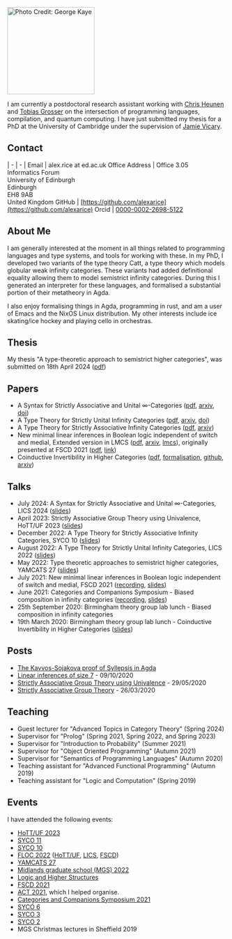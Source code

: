 <img class="photo" src="rice.jpg" width="200" title="Photo Credit: George Kaye">

I am currently a postdoctoral research assistant working with [Chris Heunen](https://homepages.inf.ed.ac.uk/cheunen/) and [Tobias Grosser](https://grosser.science/) on the intersection of programming languages, compilation, and quantum computing. I have just submitted my thesis for a PhD at the University of Cambridge under the supervision of [Jamie Vicary](https://www.cl.cam.ac.uk/~jv258/).

## Contact

| - | - |
Email          | alex.rice at ed.ac.uk
Office Address | Office 3.05 <br> Informatics Forum <br> University of Edinburgh <br> Edinburgh <br> EH8 9AB <br> United Kingdom
GitHub         | [https://github.com/alexarice](https://github.com/alexarice)
Orcid          | [0000-0002-2698-5122](https://orcid.org/0000-0002-2698-5122)

## About Me

I am generally interested at the moment in all things related to
programming languages and type systems, and tools for working with
these. In my PhD, I developed two variants of the type theory Catt, a
type theory which models globular weak infinity categories. These
variants had added definitional equality allowing them to model
semistrict infinity categories. During this I generated an interpreter
for these languages, and formalised a substantial portion of their
metatheory in Agda.

I also enjoy formalising things in Agda, programming in rust, and am a
user of Emacs and the NixOS Linux distribution. My other interests
include ice skating/ice hockey and playing cello in orchestras.

## Thesis
My thesis "A type-theoretic approach to semistrict higher categories", was submitted on 18th April 2024 ([pdf](pub/thesis.pdf))

## Papers

- A Syntax for Strictly Associative and Unital ∞-Categories ([pdf](pub/sua.pdf), [arxiv](https://arxiv.org/abs/2302.05303), [doi](https://dl.acm.org/doi/10.1145/3661814.3662102))
- A Type Theory for Strictly Unital Infinity Categories ([pdf](pub/strict-units.pdf), [arxiv](https://arxiv.org/abs/2007.08307), [doi](https://dl.acm.org/doi/10.1145/3531130.3533363))
- A Type Theory for Strictly Associative Infinity Categories ([pdf](pub/strict-assoc.pdf), [arxiv](https://arxiv.org/abs/2109.01513))
- New minimal linear inferences in Boolean logic independent of switch and medial, Extended version in LMCS ([pdf](papers/lin-inf-extended.pdf), [arxiv](https://arxiv.org/abs/2111.05209), [lmcs](https://lmcs.episciences.org/11337)), originally presented at FSCD 2021 ([pdf](pub/linear-inf.pdf), [link](https://drops.dagstuhl.de/opus/volltexte/2021/14252/))
- Coinductive Invertibility in Higher Categories ([pdf](pub/inverses.pdf), [formalisation](pub/inverses/Everything.html), [github](https://github.com/alexarice/Inverses), [arxiv](https://arxiv.org/abs/2008.10307))

## Talks

- July 2024: A Syntax for Strictly Associative and Unital ∞-Categories, LICS 2024 ([slides](talks/sua.pdf))
- April 2023: Strictly Associative Group Theory using Univalence, HoTT/UF 2023 ([slides](talks/sgtuf.pdf))
- December 2022: A Type Theory for Strictly Associative Infinity Categories, SYCO 10 ([slides](talks/syco10.pdf))
- August 2022: A Type Theory for Strictly Unital Infinity Categories, LICS 2022 ([slides](talks/strict-units.pdf))
- May 2022: Type theoretic approaches to semistrict higher categories, YAMCATS 27 ([slides](talks/semistrict.pdf))
- July 2021: New minimal linear inferences in Boolean logic independent of switch and medial, FSCD 2021 ([recording](https://www.youtube.com/watch?v=rvwuMWTgSl4), [slides](talks/linear-inf-talk.pdf))
- June 2021: Categories and Companions Symposium - Biased composition in infinity categories ([recording](https://www.youtube.com/watch?v=ngApRoAi7UY), [slides](talks/inf-category-equiv-talk.pdf))
- 25th September 2020: Birmingham theory group lab lunch - Biased composition in infinity categories
- 19th March 2020: Birmingham theory group lab lunch - Coinductive Invertibility in Higher Categories ([slides](talks/inverses.pdf))

## Posts

- [The Kavvos-Sojakova proof of Syllepsis in Agda](posts/syllepsis.html)
- [Linear inferences of size 7](https://prooftheory.blog/2020/10/01/linear-inferences-of-size-7/) - 09/10/2020
- [Strictly Associative Group Theory using Univalence](posts/sgtuf/Strict-Group-Theory-UF.html) - 29/05/2020
- [Strictly Associative Group Theory](posts/strict-group-theory.html) - 26/03/2020

## Teaching

- Guest lecturer for "Advanced Topics in Category Theory" (Spring 2024)
- Supervisor for "Prolog" (Spring 2021, Spring 2022, and Spring 2023)
- Supervisor for "Introduction to Probability" (Summer 2021)
- Supervisor for "Object Oriented Programming" (Autumn 2021)
- Supervisor for "Semantics of Programming Languages" (Autumn 2020)
- Teaching assistant for "Advanced Functional Programming" (Autumn 2019)
- Teaching assistant for "Logic and Computation" (Spring 2019)

## Events

I have attended the following events:

- [HoTT/UF 2023](https://hott-uf.github.io/2023/)
- [SYCO 11](https://cl.cam.ac.uk/syco/11)
- [SYCO 10](https://cl.cam.ac.uk/syco/10)
- [FLOC 2022](https://www.floc2022.org/) ([HoTT/UF](https://hott-uf.github.io/2022/), [LICS](https://lics.siglog.org/lics22/), [FSCD](http://www.cs.tau.ac.il/~nachumd/FSCD/))
- [YAMCATS 27](https://conferences.leeds.ac.uk/yamcats/meeting27/)
- [Midlands graduate school (MGS) 2022](https://www.cs.nott.ac.uk/~psznk/events/mgs22.html)
- [Logic and Higher Structures](https://conferences.cirm-math.fr/2689.html)
- [FSCD 2021](https://fscd2021.dc.uba.ar/)
- [ACT 2021](https://www.cl.cam.ac.uk/events/act2021/), which I helped organise.
- [Categories and Companions Symposium 2021](http://web.science.mq.edu.au/groups/coact/seminar/CaCS2021/)
- [SYCO 6](https://cl.cam.ac.uk/syco/6/)
- [SYCO 3](https://cl.cam.ac.uk/syco/3/)
- [SYCO 2](https://cl.cam.ac.uk/syco/2/)
- MGS Christmas lectures in Sheffield 2019
